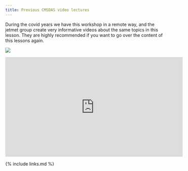```yaml
---
title: Previous CMSDAS video lectures
---
```


During the covid years we have this workshop in a remote way, and the jetmet group create very
informative videos about the same topics in this lesson. They are highly recommended if you want to
go over the content of this lessons again.

![](https://videos.cern.ch/video/OPEN-VIDEO-2020-204-001)

<iframe scrolling="no"  src="https://videos.cern.ch/video/OPEN-VIDEO-2020-204-001" width="560" height="315" frameborder="0" allowfullscreen></iframe>

{% include links.md %}
